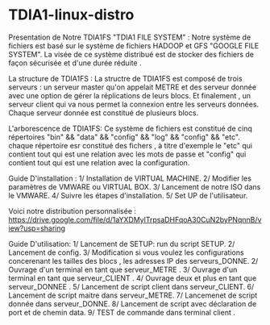 # TDIA1-linux-distro
Presentation de Notre TDIA1FS "TDIA1 FILE SYSTEM" :
Notre système de fichiers est basé sur le système de fichiers HADOOP et GFS "GOOGLE FILE SYSTEM". La visée de ce système distribué est de stocker des fichiers de façon sécurisée et d'une durée réduite .

La structure de TDIA1FS :
La structre de TDIA1FS est composé de trois serveurs : un serveur master qu'on appelait METRE et des serveur donnée avec une option de gérer la réplications de leurs blocs.
Et finalement ,  un serveur client qui va nous permet la connexion entre les serveurs données. Chaque serveur donnée est constitué de plusieurs blocs.

L'arborescence de TDIA1FS:
Ce système de fichiers est constitué de cinq répertoires "bin" && "data" && "config" && "log" && "config" && "etc".
chaque répertoire esr constitué des fichers , à titre d'exemple le "etc" qui contient tout qui est une relation avec les mots de passe et "config" qui contient tout qui est une relation avec la configuration.

Guide D'installation :
1/ Installation de VIRTUAL MACHINE.
2/ Modifier les paramètres de VMWARE ou VIRTUAL BOX.
3/ Lancement de notre ISO dans le VMWARE.
4/ Suivre les étapes d'installation.
5/ Set UP de l'utilisateur.

Voici notre distribution personnalisée : 
https://drive.google.com/file/d/1aYXDMylTrpsaDHFqoA30CuN2byPNqnnB/view?usp=sharing

Guide D'utilisation:
1/ Lancement de SETUP: run du script SETUP.
2/ Lancement de config.
3/ Modification si vous voulez les configurations concerenant les tailles des blocs , les adresses IP des serveurs_DONNE.
2/ Ouvrage d'un terminal en tant que serveur_METRE .
3/ Ouvrage d'un terminal en tant que serveur_CLIENT .
4/ Ouvrage deux et plus en tant que serveur_DONNEE .
5/ Lancement de script client dans serveur_CLIENT.
6/ Lancement de script maitre dans serveur_METRE.
7/ Lancemenet de script donnée dans serveur_DONNE.
8/ Lancement de script avec déclaration de port et de chemin data.
9/ TEST de commande dans terminal client .
